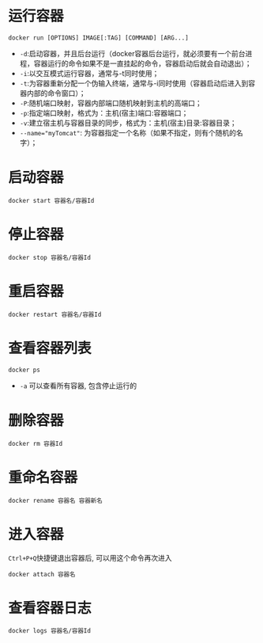 # 运行容器

```
docker run [OPTIONS] IMAGE[:TAG] [COMMAND] [ARG...]
```
- `-d`:启动容器，并且后台运行（docker容器后台运行，就必须要有一个前台进程，容器运行的命令如果不是一直挂起的命令，容器启动后就会自动退出）；
- `-i`:以交互模式运行容器，通常与-t同时使用；
- `-t`:为容器重新分配一个伪输入终端，通常与-i同时使用（容器启动后进入到容器内部的命令窗口）；
- `-P`:随机端口映射，容器内部端口随机映射到主机的高端口；
- `-p`:指定端口映射，格式为：主机(宿主)端口:容器端口；
- `-v`:建立宿主机与容器目录的同步，格式为：主机(宿主)目录:容器目录；
- `--name="myTomcat"`: 为容器指定一个名称（如果不指定，则有个随机的名字）；

# 启动容器	

```
docker start 容器名/容器Id
```

# 停止容器	

```
docker stop 容器名/容器Id
```

# 重启容器	

```
docker restart 容器名/容器Id
```

# 查看容器列表

```
docker ps
```

- `-a` 可以查看所有容器, 包含停止运行的

# 删除容器

```
docker rm 容器Id
```

# 重命名容器

```
docker rename 容器名 容器新名
```

# 进入容器

`Ctrl+P+Q`快捷键退出容器后, 可以用这个命令再次进入
```
docker attach 容器名
```

# 查看容器日志

```
docker logs 容器名/容器Id
```
